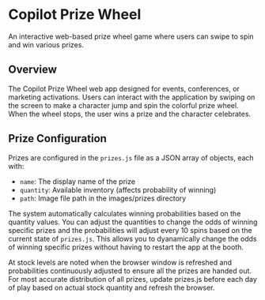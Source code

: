 # Copilot Prize Wheel
An interactive web-based prize wheel game where users can swipe to spin and win various prizes.

## Overview

The Copilot Prize Wheel web app designed for events, conferences, or marketing activations. Users can interact with the application by swiping on the screen to make a character jump and spin the colorful prize wheel. When the wheel stops, the user wins a prize and the character celebrates.

## Prize Configuration

Prizes are configured in the `prizes.js` file as a JSON array of objects, each with:
- `name`: The display name of the prize
- `quantity`: Available inventory (affects probability of winning)
- `path`: Image file path in the images/prizes directory

The system automatically calculates winning probabilities based on the quantity values. You can adjust the quantities to change the odds of winning specific prizes and the probabilities will adjust every 10 spins based on the current state of `prizes.js`.  This allows you to dyanamically change the odds of winning specific prizes without having to restart the app at the booth.

At stock levels are noted when the browser window is refreshed and probabilities continuously adjusted to ensure all the prizes are handed out.  For most accurate distribution of all prizes, update prizes.js before each day of play based on actual stock quantity and refresh the browser.
